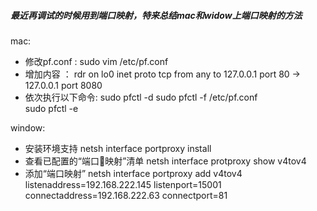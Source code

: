 ##### 最近再调试的时候用到端口映射，特来总结mac和widow上端口映射的方法


mac:
* 修改pf.conf :
  sudo vim /etc/pf.conf
* 增加内容 ：
  rdr on lo0 inet proto tcp from any to 127.0.0.1 port 80 -> 127.0.0.1 port 8080
* 依次执行以下命令:
  sudo pfctl -d
  sudo pfctl -f /etc/pf.conf  
  sudo pfctl -e 

window:

* 安装环境支持
    netsh interface portproxy install
* 查看已配置的“端口映射”清单
    netsh interface protproxy show v4tov4
* 添加“端口映射”
  netsh interface portproxy add v4tov4 listenaddress=192.168.222.145 listenport=15001 connectaddress=192.168.222.63 connectport=81
